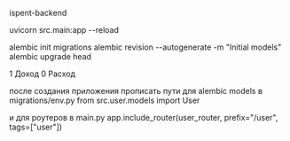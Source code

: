 ispent-backend

uvicorn src.main:app --reload

alembic init migrations
alembic revision --autogenerate -m "Initial models"
alembic upgrade head

1 Доход 
0 Расход


после создания приложения прописать пути для alembic models в migrations/env.py
from src.user.models import User

и для роутеров в main.py
app.include_router(user_router, prefix="/user", tags=["user"])